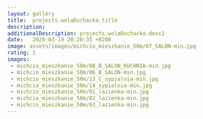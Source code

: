 ```yaml
---
layout: gallery
title:  projects.wolaDuchacka.title
description: 
additionalDescription: projects.wolaDuchacka.desc1
date:   2020-03-19 20:20:35 +0200
image: assets/images/michcio_mieszkanie_50m/07_SALON-min.jpg
rating: 1
images: 
 - michcio_mieszkanie_50m/08_B_SALON_KUCHNIA-min.jpg
 - michcio_mieszkanie_50m/06_B_SALON-min.jpg
 - michcio_mieszkanie_50m/13_C_sypialnia-min.jpg
 - michcio_mieszkanie_50m/14_sypialnia-min.jpg
 - michcio_mieszkanie_50m/01_lazienka-min.jpg
 - michcio_mieszkanie_50m/02_lazienka-min.jpg
 - michcio_mieszkanie_50m/03_lazienka-min.jpg
---
```

